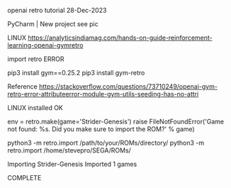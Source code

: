 openai retro tutorial
28-Dec-2023

PyCharm | New project   see pic

LINUX
https://analyticsindiamag.com/hands-on-guide-reinforcement-learning-openai-gymretro

import retro
ERROR

pip3 install gym==0.25.2
pip3 install gym-retro

Reference
https://stackoverflow.com/questions/73710249/openai-gym-retro-error-attributeerror-module-gym-utils-seeding-has-no-attri

LINUX installed OK

env = retro.make(game='Strider-Genesis')
      raise FileNotFoundError('Game not found: %s. Did you make sure to import the ROM?' % game)

python3 -m retro.import /path/to/your/ROMs/directory/
python3 -m retro.import /home/stevepro/SEGA/ROMs/

Importing Strider-Genesis
Imported 1 games

COMPLETE